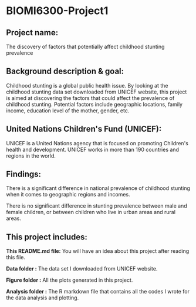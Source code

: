# BIOMI6300-Project1

## Project name:

The discovery of factors that potentially affect childhood stunting prevalence

## Background description & goal:

Childhood stunting is a global public health issue. By looking at the childhood stunting data set downloaded from UNICEF website, this project is aimed at discovering the factors that could affect the prevalence of childhood stunting. Potential factors include geographic locations, family income, education level of the mother, gender, etc.

## United Nations Children's Fund (UNICEF):

UNICEF is a United Nations agency that is focused on promoting Children's health and development. UNICEF works in more than 190 countries and regions in the world.

## Findings:

There is a significant difference in national prevalence of childhood stunting when it comes to geographic regions and incomes.

There is no significant difference in stunting prevalence between male and female children, or between children who live in urban areas and rural areas.

## This project includes:

**This README.md file:** You will have an idea about this project after reading this file.

**Data folder :** The data set I downloaded from UNICEF website.

**Figure folder :** All the plots generated in this project.

**Analysis folder :** The R markdown file that contains all the codes I wrote for the data analysis and plotting.
